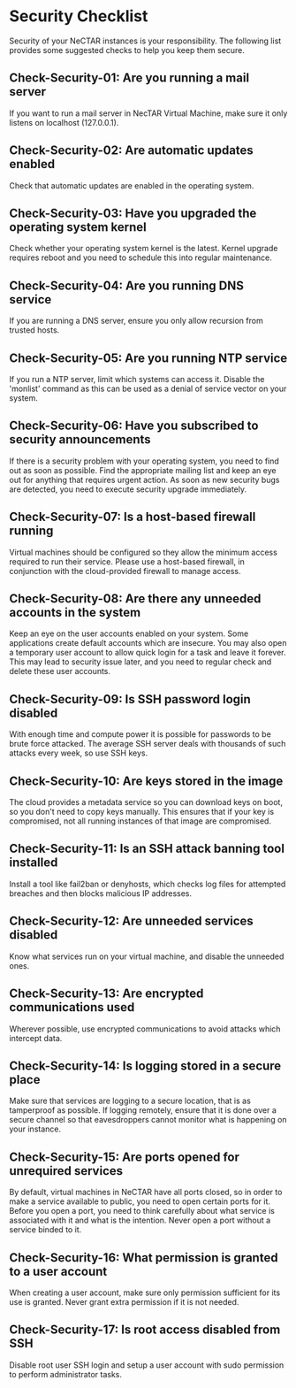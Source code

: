 # Security Checklist

Security of your NeCTAR instances is your responsibility. The following list provides some suggested checks to help you keep them secure.

## Check-Security-01: Are you running a mail server

If you want to run a mail server in NecTAR Virtual Machine, make sure it only listens on localhost (127.0.0.1).

## Check-Security-02: Are automatic updates enabled

Check that automatic updates are enabled in the operating system.

## Check-Security-03: Have you upgraded the operating system kernel

Check whether your operating system kernel is the latest. Kernel upgrade requires reboot and you need to schedule this into regular maintenance.

## Check-Security-04: Are you running DNS service

If you are running a DNS server, ensure you only allow recursion from trusted hosts.

## Check-Security-05: Are you running NTP service

If you run a NTP server, limit which systems can access it. Disable the 'monlist' command as this can be used as a denial of service vector on your system.

## Check-Security-06: Have you subscribed to security announcements

If there is a security problem with your operating system, you need to find out as soon as possible. Find the appropriate mailing list and keep an eye out for anything that requires urgent action. As soon as new security bugs are detected, you need to execute security upgrade immediately.

## Check-Security-07: Is a host-based firewall running

Virtual machines should be configured so they allow the minimum access required to run their service. Please use a host-based firewall, in conjunction with the cloud-provided firewall to manage access.

## Check-Security-08: Are there any unneeded accounts in the system

Keep an eye on the user accounts enabled on your system. Some applications create default accounts which are insecure. You may also open a temporary user account to allow quick login for a task and leave it forever. This may lead to security issue later, and you need to regular check and delete these user accounts.

## Check-Security-09: Is SSH password login disabled

With enough time and compute power it is possible for passwords to be brute force attacked. The average SSH server deals with thousands of such attacks every week, so use SSH keys.

## Check-Security-10: Are keys stored in the image

The cloud provides a metadata service so you can download keys on boot, so you don't need to copy keys manually. This ensures that if your key is compromised, not all running instances of that image are compromised.

## Check-Security-11: Is an SSH attack banning tool installed

Install a tool like fail2ban or denyhosts, which checks log files for attempted breaches and then blocks malicious IP addresses.

## Check-Security-12: Are unneeded services disabled

Know what services run on your virtual machine, and disable the unneeded ones.

## Check-Security-13: Are encrypted communications used

Wherever possible, use encrypted communications to avoid attacks which intercept data.

## Check-Security-14: Is logging stored in a secure place

Make sure that services are logging to a secure location, that is as tamperproof as possible. If logging remotely, ensure that it is done over a secure channel so that eavesdroppers cannot monitor what is happening on your instance.

## Check-Security-15: Are ports opened for unrequired services

By default, virtual machines in NeCTAR have all ports closed, so in order to make a service available to public, you need to open certain ports for it. Before you open a port, you need to think carefully about what service is associated with it and what is the intention. Never open a port without a service binded to it.

## Check-Security-16: What permission is granted to a user account

When creating a user account, make sure only permission sufficient for its use is granted. Never grant extra permission if it is not needed.

## Check-Security-17: Is root access disabled from SSH

Disable root user SSH login and setup a user account with sudo permission to perform administrator tasks.
